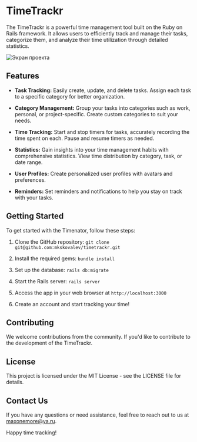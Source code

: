 # TimeTrackr

The TimeTrackr is a powerful time management tool built on the Ruby on Rails framework. It allows users to efficiently track and manage their tasks, categorize them, and analyze their time utilization through detailed statistics.

![Экран проекта](https://github.com/mkskovalev/timetrackr/blob/main/app/assets/images/screen.png)

## Features

- **Task Tracking:** Easily create, update, and delete tasks. Assign each task to a specific category for better organization.

- **Category Management:** Group your tasks into categories such as work, personal, or project-specific. Create custom categories to suit your needs.

- **Time Tracking:** Start and stop timers for tasks, accurately recording the time spent on each. Pause and resume timers as needed.

- **Statistics:** Gain insights into your time management habits with comprehensive statistics. View time distribution by category, task, or date range.

- **User Profiles:** Create personalized user profiles with avatars and preferences.

- **Reminders:** Set reminders and notifications to help you stay on track with your tasks.

## Getting Started

To get started with the Timenator, follow these steps:

1. Clone the GitHub repository: `git clone git@github.com:mkskovalev/timetrackr.git`

2. Install the required gems: `bundle install`

3. Set up the database: `rails db:migrate`

4. Start the Rails server: `rails server`

5. Access the app in your web browser at `http://localhost:3000`

6. Create an account and start tracking your time!

## Contributing

We welcome contributions from the community. If you'd like to contribute to the development of the TimeTrackr.

## License

This project is licensed under the MIT License - see the LICENSE file for details.

## Contact Us

If you have any questions or need assistance, feel free to reach out to us at [maxonemore@ya.ru](mailto:maxonemore@ya.ru).

Happy time tracking!
